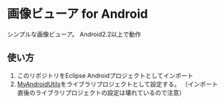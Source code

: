 画像ビューア for Android
=============

シンプルな画像ビューア。
Android2.2以上で動作

使い方
------------

1. このリポジトリをEclipse Androidプロジェクトとしてインポート
2. [MyAndroidUtils](https://github.com/dai1741/MyAndroidUtils)をライブラリプロジェクトとして設定する。
   （インポート直後のライブラリプロジェクトの設定は壊れているので注意）
